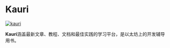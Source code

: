 # Kauri

[![kauri](https://ethereum.consensys.net/hs-fs/hubfs/kauri.jpg?width=512&name=kauri.jpg)](http://bit.ly/kauri-devportal)

**Kauri**涵盖最新文章、教程、文档和最佳实践的学习平台，是以太坊上的开发辅导用书。

